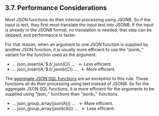 ## 3\.7\. Performance Considerations



Most JSON functions do their internal processing using JSONB. So if the
input is text, they first most translate the input text into JSONB.
If the input is already in the JSONB format, no translation is needed,
that step can be skipped, and performance is faster.




For that reason,
when an argument to one JSON function is supplied by another
JSON function, it is usually more efficient to use the "jsonb\_"
variant for the function used as the argument. 



* ... json\_insert(A,'$.b',json(C)) ...
   ← Less efficient.
* ... json\_insert(A,'$.b',jsonb(C)) ...
   ← More efficient.



The [aggregate JSON SQL functions](json1.html#jgroupobjectb) are an exception to this rule. Those
functions all do their processing using text instead of JSONB. So for the
aggregate JSON SQL functions, it is more efficient for the arguments
to be supplied using "json\_" functions than "jsonb\_"
functions.



* ... json\_group\_array(json(A))) ...
   ← More efficient.
* ... json\_group\_array(jsonb(A))) ...
   ← Less efficient.



